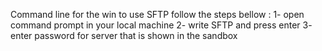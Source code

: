 Command line for the win
to use SFTP follow the steps bellow :
1- open command prompt in your local machine
2- write SFTP and press enter
3- enter password for server that is shown in the sandbox
